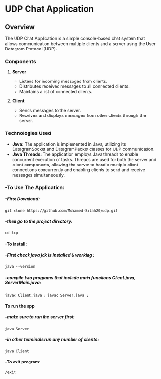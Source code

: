 # UDP Chat Application

## Overview

The UDP Chat Application is a simple console-based chat system that allows communication between multiple clients and a server using the User Datagram Protocol (UDP).

### Components

1. **Server**
   - Listens for incoming messages from clients.
   - Distributes received messages to all connected clients.
   - Maintains a list of connected clients.

2. **Client**
   - Sends messages to the server.
   - Receives and displays messages from other clients through the server.

### Technologies Used

- **Java:** The application is implemented in Java, utilizing its DatagramSocket and DatagramPacket classes for UDP communication.
- **Java Threads:** The application employs Java threads to enable concurrent execution of tasks. Threads are used for both the server and client components, allowing the server to handle multiple client connections concurrently and enabling clients to send and receive messages simultaneously.
### -To Use The Application:
##### -First Download:
`git clone https://github.com/Mohamed-Salah20/udp.git`
##### -then go to the project directory:
`cd tcp`
#### -To install:
##### -First check java jdk is installed & working :
`java --version`
##### -compile two programs that include main functions Client.java, ServerMain.java:
`javac Client.java ;`
`javac Server.java ;`
#### To run the app
##### -make sure to run the server first:
`java Server`
##### -in other terminals run any number of clients:
`java Client`
#### -To exit program:
`/exit`
